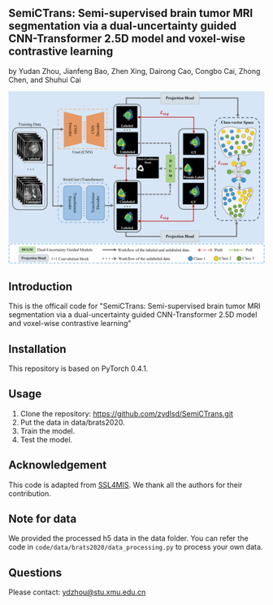 ﻿## SemiCTrans: Semi-supervised brain tumor MRI segmentation via a dual-uncertainty guided CNN-Transformer 2.5D model and voxel-wise contrastive learning
by Yudan Zhou, Jianfeng Bao, Zhen Xing, Dairong Cao, Congbo Cai, Zhong Chen, and Shuhui Cai

<p align="center">
<img src="/SemiCTrans.png" width="700px"> 
</p>


## Introduction
This is the officail code for "SemiCTrans: Semi-supervised brain tumor MRI segmentation via a dual-uncertainty guided CNN-Transformer 2.5D model and voxel-wise contrastive learning"

## Installation

This repository is based on PyTorch 0.4.1.

## Usage

1. Clone the repository: https://github.com/zydlsd/SemiCTrans.git
2. Put the data in data/brats2020.
3. Train the model.
4. Test the model.

## Acknowledgement
This code is adapted from [SSL4MIS](https://github.com/HiLab-git/SSL4MIS.git). We thank all the authors for their contribution.
## Note for data
We provided the processed h5 data in the data folder. You can refer the code in `code/data/brats2020/data_processing.py` to process your own data.
## Questions
Please contact: ydzhou@stu.xmu.edu.cn
